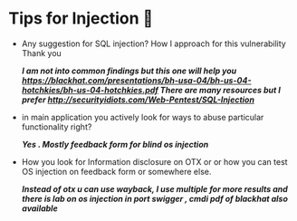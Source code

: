 # Tips for Injection 💉

- Any suggestion for SQL injection? How I approach for this vulnerability
Thank you 

  ***I am not into common findings but this one will help you https://blackhat.com/presentations/bh-usa-04/bh-us-04-hotchkies/bh-us-04-hotchkies.pdf
 There are many resources but I prefer http://securityidiots.com/Web-Pentest/SQL-Injection***

- in main application you actively look for ways to abuse particular functionality right?
 
   ***Yes . Mostly feedback form for blind os injection***

- How you look for Information disclosure on OTX or or how you can test OS injection on feedback form or somewhere else.
  
   ***Instead of otx u can use wayback, I use multiple for more results and there is lab on os    injection in port swigger , cmdi pdf of blackhat also available***
